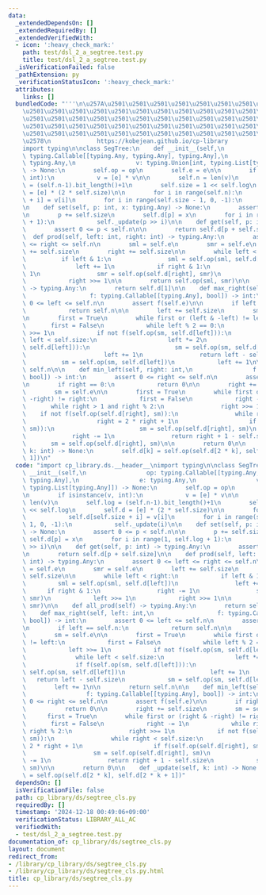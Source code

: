 ```yaml
---
data:
  _extendedDependsOn: []
  _extendedRequiredBy: []
  _extendedVerifiedWith:
  - icon: ':heavy_check_mark:'
    path: test/dsl_2_a_segtree.test.py
    title: test/dsl_2_a_segtree.test.py
  _isVerificationFailed: false
  _pathExtension: py
  _verificationStatusIcon: ':heavy_check_mark:'
  attributes:
    links: []
  bundledCode: "'''\n\u257A\u2501\u2501\u2501\u2501\u2501\u2501\u2501\u2501\u2501\u2501\
    \u2501\u2501\u2501\u2501\u2501\u2501\u2501\u2501\u2501\u2501\u2501\u2501\u2501\
    \u2501\u2501\u2501\u2501\u2501\u2501\u2501\u2501\u2501\u2501\u2501\u2501\u2501\
    \u2501\u2501\u2501\u2501\u2501\u2501\u2501\u2501\u2501\u2501\u2501\u2501\u2501\
    \u2501\u2501\u2501\u2501\u2501\u2501\u2501\u2501\u2501\u2501\u2501\u2501\u2501\
    \u2578\n             https://kobejean.github.io/cp-library               \n'''\n\
    import typing\n\nclass SegTree:\n    def __init__(self,\n                 op:\
    \ typing.Callable[[typing.Any, typing.Any], typing.Any],\n                 e:\
    \ typing.Any,\n                 v: typing.Union[int, typing.List[typing.Any]])\
    \ -> None:\n        self.op = op\n        self.e = e\n\n        if isinstance(v,\
    \ int):\n            v = [e] * v\n\n        self.n = len(v)\n        self.log\
    \ = (self.n-1).bit_length()+1\n        self.size = 1 << self.log\n        self.d\
    \ = [e] * (2 * self.size)\n\n        for i in range(self.n):\n            self.d[self.size\
    \ + i] = v[i]\n        for i in range(self.size - 1, 0, -1):\n            self._update(i)\n\
    \n    def set(self, p: int, x: typing.Any) -> None:\n        assert 0 <= p < self.n\n\
    \n        p += self.size\n        self.d[p] = x\n        for i in range(1, self.log\
    \ + 1):\n            self._update(p >> i)\n\n    def get(self, p: int) -> typing.Any:\n\
    \        assert 0 <= p < self.n\n\n        return self.d[p + self.size]\n\n  \
    \  def prod(self, left: int, right: int) -> typing.Any:\n        assert 0 <= left\
    \ <= right <= self.n\n        sml = self.e\n        smr = self.e\n        left\
    \ += self.size\n        right += self.size\n\n        while left < right:\n  \
    \          if left & 1:\n                sml = self.op(sml, self.d[left])\n  \
    \              left += 1\n            if right & 1:\n                right -=\
    \ 1\n                smr = self.op(self.d[right], smr)\n            left >>= 1\n\
    \            right >>= 1\n\n        return self.op(sml, smr)\n\n    def all_prod(self)\
    \ -> typing.Any:\n        return self.d[1]\n\n    def max_right(self, left: int,\n\
    \                  f: typing.Callable[[typing.Any], bool]) -> int:\n        assert\
    \ 0 <= left <= self.n\n        assert f(self.e)\n\n        if left == self.n:\n\
    \            return self.n\n\n        left += self.size\n        sm = self.e\n\
    \n        first = True\n        while first or (left & -left) != left:\n     \
    \       first = False\n            while left % 2 == 0:\n                left\
    \ >>= 1\n            if not f(self.op(sm, self.d[left])):\n                while\
    \ left < self.size:\n                    left *= 2\n                    if f(self.op(sm,\
    \ self.d[left])):\n                        sm = self.op(sm, self.d[left])\n  \
    \                      left += 1\n                return left - self.size\n  \
    \          sm = self.op(sm, self.d[left])\n            left += 1\n\n        return\
    \ self.n\n\n    def min_left(self, right: int,\n                 f: typing.Callable[[typing.Any],\
    \ bool]) -> int:\n        assert 0 <= right <= self.n\n        assert f(self.e)\n\
    \n        if right == 0:\n            return 0\n\n        right += self.size\n\
    \        sm = self.e\n\n        first = True\n        while first or (right &\
    \ -right) != right:\n            first = False\n            right -= 1\n     \
    \       while right > 1 and right % 2:\n                right >>= 1\n        \
    \    if not f(self.op(self.d[right], sm)):\n                while right < self.size:\n\
    \                    right = 2 * right + 1\n                    if f(self.op(self.d[right],\
    \ sm)):\n                        sm = self.op(self.d[right], sm)\n           \
    \             right -= 1\n                return right + 1 - self.size\n     \
    \       sm = self.op(self.d[right], sm)\n\n        return 0\n\n    def _update(self,\
    \ k: int) -> None:\n        self.d[k] = self.op(self.d[2 * k], self.d[2 * k +\
    \ 1])\n"
  code: "import cp_library.ds.__header__\nimport typing\n\nclass SegTree:\n    def\
    \ __init__(self,\n                 op: typing.Callable[[typing.Any, typing.Any],\
    \ typing.Any],\n                 e: typing.Any,\n                 v: typing.Union[int,\
    \ typing.List[typing.Any]]) -> None:\n        self.op = op\n        self.e = e\n\
    \n        if isinstance(v, int):\n            v = [e] * v\n\n        self.n =\
    \ len(v)\n        self.log = (self.n-1).bit_length()+1\n        self.size = 1\
    \ << self.log\n        self.d = [e] * (2 * self.size)\n\n        for i in range(self.n):\n\
    \            self.d[self.size + i] = v[i]\n        for i in range(self.size -\
    \ 1, 0, -1):\n            self._update(i)\n\n    def set(self, p: int, x: typing.Any)\
    \ -> None:\n        assert 0 <= p < self.n\n\n        p += self.size\n       \
    \ self.d[p] = x\n        for i in range(1, self.log + 1):\n            self._update(p\
    \ >> i)\n\n    def get(self, p: int) -> typing.Any:\n        assert 0 <= p < self.n\n\
    \n        return self.d[p + self.size]\n\n    def prod(self, left: int, right:\
    \ int) -> typing.Any:\n        assert 0 <= left <= right <= self.n\n        sml\
    \ = self.e\n        smr = self.e\n        left += self.size\n        right +=\
    \ self.size\n\n        while left < right:\n            if left & 1:\n       \
    \         sml = self.op(sml, self.d[left])\n                left += 1\n      \
    \      if right & 1:\n                right -= 1\n                smr = self.op(self.d[right],\
    \ smr)\n            left >>= 1\n            right >>= 1\n\n        return self.op(sml,\
    \ smr)\n\n    def all_prod(self) -> typing.Any:\n        return self.d[1]\n\n\
    \    def max_right(self, left: int,\n                  f: typing.Callable[[typing.Any],\
    \ bool]) -> int:\n        assert 0 <= left <= self.n\n        assert f(self.e)\n\
    \n        if left == self.n:\n            return self.n\n\n        left += self.size\n\
    \        sm = self.e\n\n        first = True\n        while first or (left & -left)\
    \ != left:\n            first = False\n            while left % 2 == 0:\n    \
    \            left >>= 1\n            if not f(self.op(sm, self.d[left])):\n  \
    \              while left < self.size:\n                    left *= 2\n      \
    \              if f(self.op(sm, self.d[left])):\n                        sm =\
    \ self.op(sm, self.d[left])\n                        left += 1\n             \
    \   return left - self.size\n            sm = self.op(sm, self.d[left])\n    \
    \        left += 1\n\n        return self.n\n\n    def min_left(self, right: int,\n\
    \                 f: typing.Callable[[typing.Any], bool]) -> int:\n        assert\
    \ 0 <= right <= self.n\n        assert f(self.e)\n\n        if right == 0:\n \
    \           return 0\n\n        right += self.size\n        sm = self.e\n\n  \
    \      first = True\n        while first or (right & -right) != right:\n     \
    \       first = False\n            right -= 1\n            while right > 1 and\
    \ right % 2:\n                right >>= 1\n            if not f(self.op(self.d[right],\
    \ sm)):\n                while right < self.size:\n                    right =\
    \ 2 * right + 1\n                    if f(self.op(self.d[right], sm)):\n     \
    \                   sm = self.op(self.d[right], sm)\n                        right\
    \ -= 1\n                return right + 1 - self.size\n            sm = self.op(self.d[right],\
    \ sm)\n\n        return 0\n\n    def _update(self, k: int) -> None:\n        self.d[k]\
    \ = self.op(self.d[2 * k], self.d[2 * k + 1])"
  dependsOn: []
  isVerificationFile: false
  path: cp_library/ds/segtree_cls.py
  requiredBy: []
  timestamp: '2024-12-18 00:49:06+09:00'
  verificationStatus: LIBRARY_ALL_AC
  verifiedWith:
  - test/dsl_2_a_segtree.test.py
documentation_of: cp_library/ds/segtree_cls.py
layout: document
redirect_from:
- /library/cp_library/ds/segtree_cls.py
- /library/cp_library/ds/segtree_cls.py.html
title: cp_library/ds/segtree_cls.py
---
```

